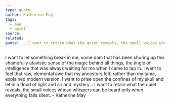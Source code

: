 ```yaml
---
type: quote
author: Katherine May
tags:
  - awe
  - quiet
source: 
related: 
quote: ...I want to retain what the quiet reveals, the small voices whose whispers can be heard only when everything falls silent.
---
```

I want to let something break in me, some dam that has been shoring up this shamefully atavistic sense of the magic behind all things, the tingle of intelligence that was always waiting for me when I came to tap in. I want to feel that raw, elemental awe that my ancestors felt, rather than my tame, explained modern version. I want to prise open the confines of my skull and let in a flood of light and air and mystery... I want to retain what the quiet reveals, the small voices whose whispers can be heard only when everything falls silent. - Katherine May